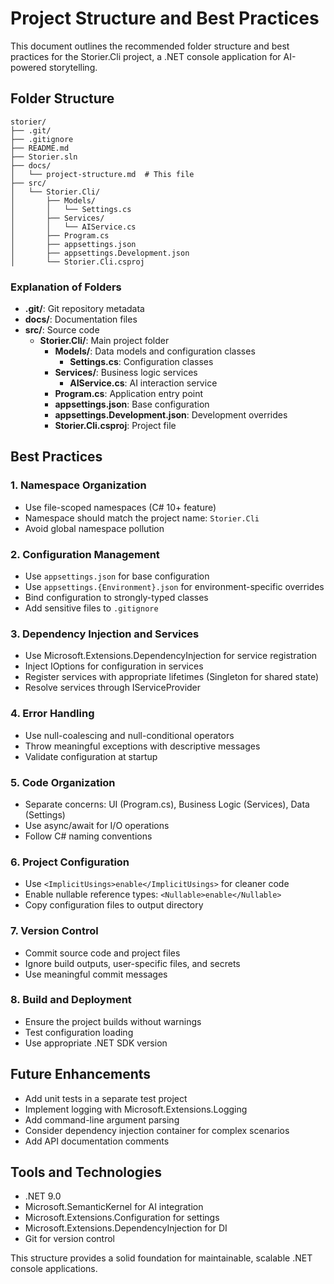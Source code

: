 # Project Structure and Best Practices

This document outlines the recommended folder structure and best practices for the Storier.Cli project, a .NET console application for AI-powered storytelling.

## Folder Structure

```
storier/
├── .git/
├── .gitignore
├── README.md
├── Storier.sln
├── docs/
│   └── project-structure.md  # This file
├── src/
│   └── Storier.Cli/
│       ├── Models/
│       │   └── Settings.cs
│       ├── Services/
│       │   └── AIService.cs
│       ├── Program.cs
│       ├── appsettings.json
│       ├── appsettings.Development.json
│       └── Storier.Cli.csproj
```

### Explanation of Folders

- **.git/**: Git repository metadata
- **docs/**: Documentation files
- **src/**: Source code
  - **Storier.Cli/**: Main project folder
    - **Models/**: Data models and configuration classes
      - **Settings.cs**: Configuration classes
    - **Services/**: Business logic services
      - **AIService.cs**: AI interaction service
    - **Program.cs**: Application entry point
    - **appsettings.json**: Base configuration
    - **appsettings.Development.json**: Development overrides
    - **Storier.Cli.csproj**: Project file

## Best Practices

### 1. Namespace Organization
- Use file-scoped namespaces (C# 10+ feature)
- Namespace should match the project name: `Storier.Cli`
- Avoid global namespace pollution

### 2. Configuration Management
- Use `appsettings.json` for base configuration
- Use `appsettings.{Environment}.json` for environment-specific overrides
- Bind configuration to strongly-typed classes
- Add sensitive files to `.gitignore`

### 3. Dependency Injection and Services
- Use Microsoft.Extensions.DependencyInjection for service registration
- Inject IOptions<T> for configuration in services
- Register services with appropriate lifetimes (Singleton for shared state)
- Resolve services through IServiceProvider

### 4. Error Handling
- Use null-coalescing and null-conditional operators
- Throw meaningful exceptions with descriptive messages
- Validate configuration at startup

### 5. Code Organization
- Separate concerns: UI (Program.cs), Business Logic (Services), Data (Settings)
- Use async/await for I/O operations
- Follow C# naming conventions

### 6. Project Configuration
- Use `<ImplicitUsings>enable</ImplicitUsings>` for cleaner code
- Enable nullable reference types: `<Nullable>enable</Nullable>`
- Copy configuration files to output directory

### 7. Version Control
- Commit source code and project files
- Ignore build outputs, user-specific files, and secrets
- Use meaningful commit messages

### 8. Build and Deployment
- Ensure the project builds without warnings
- Test configuration loading
- Use appropriate .NET SDK version

## Future Enhancements

- Add unit tests in a separate test project
- Implement logging with Microsoft.Extensions.Logging
- Add command-line argument parsing
- Consider dependency injection container for complex scenarios
- Add API documentation comments

## Tools and Technologies

- .NET 9.0
- Microsoft.SemanticKernel for AI integration
- Microsoft.Extensions.Configuration for settings
- Microsoft.Extensions.DependencyInjection for DI
- Git for version control

This structure provides a solid foundation for maintainable, scalable .NET console applications.